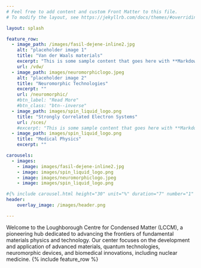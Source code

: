```yaml
---
# Feel free to add content and custom Front Matter to this file.
# To modify the layout, see https://jekyllrb.com/docs/themes/#overriding-theme-defaults

layout: splash

feature_row:
  - image_path: /images/fasil-dejene-inline2.jpg
    alt: "placeholder image 1"
    title: "Van der Waals materials"
    excerpt: "This is some sample content that goes here with **Markdown** formatting."
    url: /vdw/
  - image_path: images/neuromorphiclogo.jpeg
    alt: "placeholder image 2"
    title: "Neuromorphic Technologies"
    excerpt: ""
    url: /neuromorphic/
    #btn_label: "Read More"
    #btn_class: "btn--inverse"
  - image_path: images/spin_liquid_logo.png
    title: "Strongly Correlated Electron Systems"
    url: /sces/
    #excerpt: "This is some sample content that goes here with **Markdown** formatting."
  - image_path: images/spin_liquid_logo.png
    title: "Medical Physics"
    excerpt: ""

carousels:
  - images: 
    - image: images/fasil-dejene-inline2.jpg
    - image: images/spin_liquid_logo.png
    - image: images/neuromorphiclogo.jpeg
    - image: images/spin_liquid_logo.png

#{% include carousel.html height="30" unit="%" duration="7" number="1" %}
header:
    overlay_image: /images/header.png

---
```




Welcome to the Loughborough Centre for Condensed Matter (LCCM), a pioneering hub dedicated to advancing the frontiers of fundamental materials physics and technology. Our center focuses on the development and application of advanced materials, quantum technologies, neuromorphic devices, and biomedical innovations, including nuclear medicine.
{% include feature_row %}
<!-- <figure style="width: 80px" class="align-center">
  <a href="/images/blackhole.jpg" title="The Pixel Tracker logo" alt="The Pixel Tracker logo">
  <img src="/images/blackhole.jpg" alt=""></a>
  <figcaption>Image caption.</figcaption>
</figure> -->


